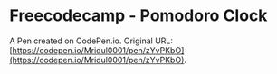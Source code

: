 # Freecodecamp - Pomodoro Clock

A Pen created on CodePen.io. Original URL: [https://codepen.io/Mridul0001/pen/zYvPKbO](https://codepen.io/Mridul0001/pen/zYvPKbO).


